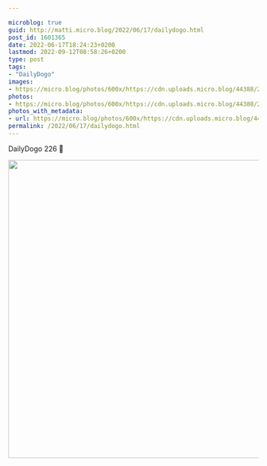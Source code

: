 ```yaml
---

microblog: true
guid: http://matti.micro.blog/2022/06/17/dailydogo.html
post_id: 1601365
date: 2022-06-17T18:24:23+0200
lastmod: 2022-09-12T08:58:26+0200
type: post
tags:
- "DailyDogo"
images:
- https://micro.blog/photos/600x/https://cdn.uploads.micro.blog/44388/2022/e256403f58.jpg
photos:
- https://micro.blog/photos/600x/https://cdn.uploads.micro.blog/44388/2022/e256403f58.jpg
photos_with_metadata:
- url: https://micro.blog/photos/600x/https://cdn.uploads.micro.blog/44388/2022/e256403f58.jpg
permalink: /2022/06/17/dailydogo.html
---
```

DailyDogo 226 🐶

<img src="/media/uploads/2022/e256403f58.jpg" width="600" height="600" alt="" />
